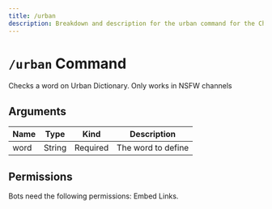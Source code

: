 ```yaml
---
title: /urban
description: Breakdown and description for the urban command for the Chewbotcca Discord bot
---
```


# `/urban` Command

Checks a word on Urban Dictionary. Only works in NSFW channels

## Arguments

| Name | Type   | Kind     | Description        |
|------|--------|----------|--------------------|
| word | String | Required | The word to define |

## Permissions

Bots need the following permissions: Embed Links.
